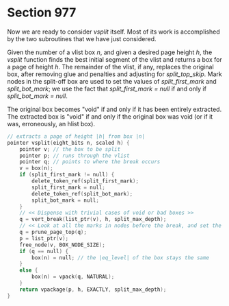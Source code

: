 # Section 977

Now we are ready to consider *vsplit* itself.
Most of its work is accomplished by the two subroutines that we have just considered.

Given the number of a vlist box *n*, and given a desired page height *h*, the *vsplit* function finds the best initial segment of the vlist and returns a box for a page of height&nbsp;*h*.
The remainder of the vlist, if any, replaces the original box, after removing glue and penalties and adjusting for *split_top_skip*.
Mark nodes in the split-off box are used to set the values of *split_first_mark* and *split_bot_mark*; we use the fact that *split_first_mark = null* if and only if *split_bot_mark = null*.

The original box becomes "void" if and only if it has been entirely extracted.
The extracted box is "void" if and only if the original box was void (or if it was, erroneously, an hlist box).

```c breaker/page_break.c
// extracts a page of height |h| from box |n|
pointer vsplit(eight_bits n, scaled h) {
    pointer v; // the box to be split
    pointer p; // runs through the vlist
    pointer q; // points to where the break occurs
    v = box(n);
    if (split_first_mark != null) {
        delete_token_ref(split_first_mark);
        split_first_mark = null;
        delete_token_ref(split_bot_mark);
        split_bot_mark = null;
    }
    // << Dispense with trivial cases of void or bad boxes >>
    q = vert_break(list_ptr(v), h, split_max_depth);
    // << Look at all the marks in nodes before the break, and set the final link to |null| at the break >>
    q = prune_page_top(q);
    p = list_ptr(v);
    free_node(v, BOX_NODE_SIZE);
    if (q == null) {
        box(n) = null; // the |eq_level| of the box stays the same
    }
    else {
        box(n) = vpack(q, NATURAL);
    }
    return vpackage(p, h, EXACTLY, split_max_depth);
}
```
